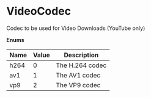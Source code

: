 # VideoCodec

Codec to be used for Video Downloads (YouTube only)

**Enums**

Name | Value | Description
--- | --- | ---
h264 | 0 | The H.264 codec
av1 | 1 | The AV1 codec
vp9 | 2 | The VP9 codec